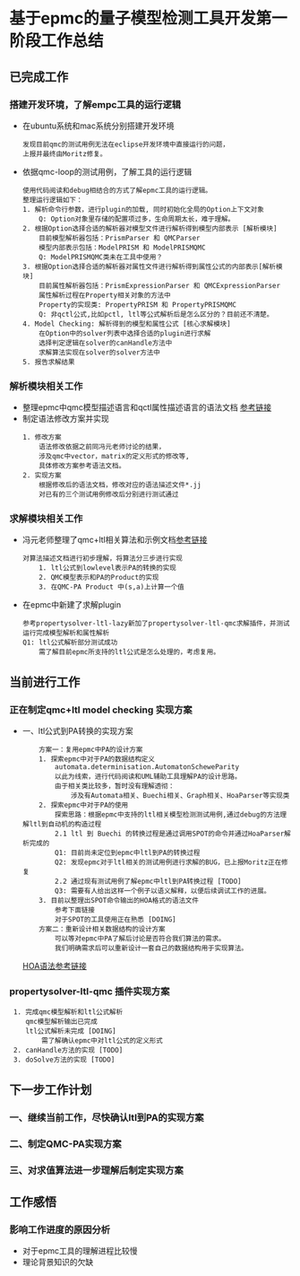 # 基于epmc的量子模型检测工具开发第一阶段工作总结
## 已完成工作
### 搭建开发环境，了解empc工具的运行逻辑
- 在ubuntu系统和mac系统分别搭建开发环境    
    ```
    发现目前qmc的测试用例无法在eclipse开发环境中直接运行的问题，
    上报并最终由Moritz修复。
    ```
- 依据qmc-loop的测试用例，了解工具的运行逻辑
    ```
    使用代码阅读和debug相结合的方式了解epmc工具的运行逻辑。
    整理运行逻辑如下：
    1. 解析命令行参数，进行plugin的加载, 同时初始化全局的Option上下文对象
        Q: Option对象里存储的配置项过多，生命周期太长，难于理解。
    2. 根据Option选择合适的解析器对模型文件进行解析得到模型内部表示 [解析模块]
        目前模型解析器包括：PrismParser 和 QMCParser
        模型内部表示包括：ModelPRISM 和 ModelPRISMQMC
        Q: ModelPRISMQMC类未在工具中使用？
    3. 根据Option选择合适的解析器对属性文件进行解析得到属性公式的内部表示[解析模块]
        目前属性解析器包括：PrismExpressionParser 和 QMCExpressionParser
        属性解析过程在Property相关对象的方法中
        Property的实现类: PropertyPRISM 和 PropertyPRISMQMC
        Q: 非qctl公式,比如pctl, ltl等公式解析后是怎么区分的？目前还不清楚。
    4. Model Checking: 解析得到的模型和属性公式 [核心求解模块]
        在Option中的solver列表中选择合适的plugin进行求解
        选择判定逻辑在solver的canHandle方法中
        求解算法实现在solver的solver方法中
    5. 报告求解结果
    ```
### 解析模块相关工作
- 整理epmc中qmc模型描述语言和qctl属性描述语言的语法文档
[参考链接](https://github.com/gaochong1111/epmc/blob/master/doc/syntax.md)
- 制定语法修改方案并实现
    ```
    1. 修改方案
        语法修改依据之前同冯元老师讨论的结果，
        涉及qmc中vector，matrix的定义形式的修改等,
        具体修改方案参考语法文档。
    2. 实现方案
        根据修改后的语法文档，修改对应的语法描述文件*.jj
        对已有的三个测试用例修改后分别进行测试通过
    ```
### 求解模块相关工作
- 冯元老师整理了qmc+ltl相关算法和示例文档[参考链接](https://github.com/gaochong1111/dev-doc/blob/master/LTL.pdf)
    ```
    对算法描述文档进行初步理解，将算法分三步进行实现
        1. ltl公式到lowlevel表示PA的转换的实现
        2. QMC模型表示和PA的Product的实现
        3. 在QMC-PA Product 中(s,a)上计算一个值
    ```
- 在epmc中新建了求解plugin
    ```
    参考propertysolver-ltl-lazy新加了propertysolver-ltl-qmc求解插件，并测试运行完成模型解析和属性解析
    Q1: ltl公式解析部分测试成功
        需了解目前epmc所支持的ltl公式是怎么处理的，考虑复用。

    ```
## 当前进行工作 
### 正在制定qmc+ltl model checking 实现方案
- 一、ltl公式到PA转换的实现方案
    ```
        方案一：复用epmc中PA的设计方案
        1. 探索epmc中对于PA的数据结构定义 
            automata.determinisation.AutomatonScheweParity
            以此为线索，进行代码阅读和UML辅助工具理解PA的设计思路。
            由于相关类比较多，暂时没有理解透彻：
                涉及有Automata相关、Buechi相关、Graph相关、HoaParser等实现类
        2. 探索epmc中对于PA的使用 
            探索思路：根据epmc中支持的ltl相关模型检测测试用例,通过debug的方法理解ltl到自动机的构造过程
            2.1 ltl 到 Buechi 的转换过程是通过调用SPOT的命令并通过HoaParser解析完成的
            Q1: 目前尚未定位到epmc中ltl到PA的转换过程
            Q2: 发现epmc对于ltl相关的测试用例进行求解的BUG，已上报Moritz正在修复
            2.2 通过现有测试用例了解epmc中ltl到PA转换过程 [TODO]
            Q3: 需要有人给出这样一个例子以语义解释，以便后续调试工作的进展。
        3. 目前以整理出SPOT命令输出的HOA格式的语法文件
            参考下面链接
            对于SPOT的工具使用正在熟悉 [DOING]
        方案二：重新设计相关数据结构的设计方案
            可以等对epmc中PA了解后讨论是否符合我们算法的需求。
            我们明确需求后可以重新设计一套自己的数据结构用于实现算法。
    ```
    [HOA语法参考链接](https://github.com/gaochong1111/epmc/blob/master/doc/hoa_syntax.md)
### propertysolver-ltl-qmc 插件实现方案
     1. 完成qmc模型解析和ltl公式解析
        qmc模型解析输出已完成
        ltl公式解析未完成 [DOING]
            需了解确认epmc中对ltl公式的定义形式
     2. canHandle方法的实现 [TODO]
     3. doSolve方法的实现 [TODO]
## 下一步工作计划
### 一、继续当前工作，尽快确认ltl到PA的实现方案
### 二、制定QMC-PA实现方案
### 三、对求值算法进一步理解后制定实现方案

## 工作感悟
### 影响工作进度的原因分析
- 对于epmc工具的理解进程比较慢
- 理论背景知识的欠缺
 
